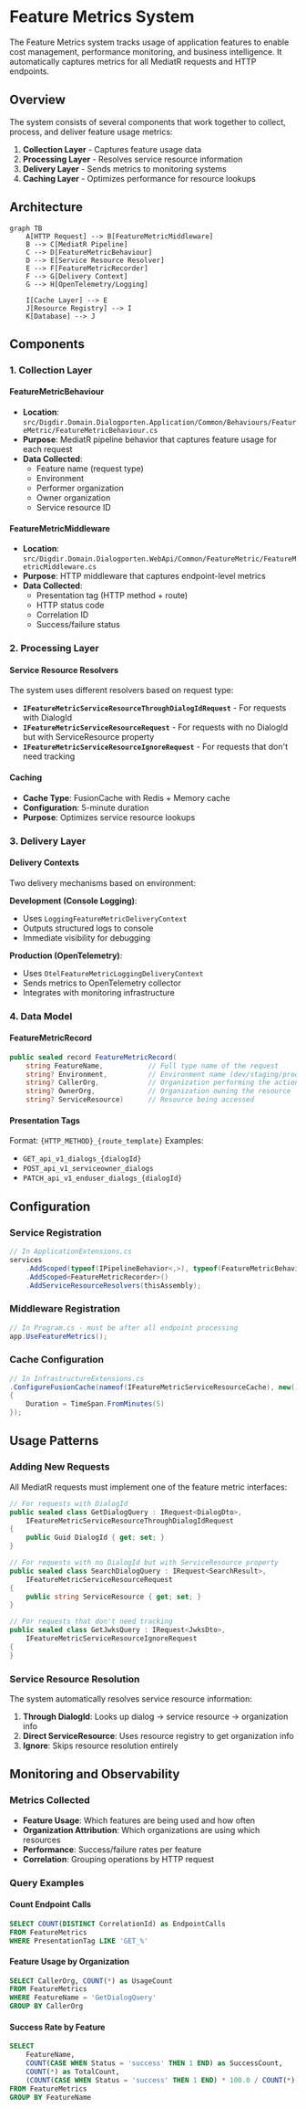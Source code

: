 # Feature Metrics System

The Feature Metrics system tracks usage of application features to enable cost management, performance monitoring, and business intelligence. It automatically captures metrics for all MediatR requests and HTTP endpoints.

## Overview

The system consists of several components that work together to collect, process, and deliver feature usage metrics:

1. **Collection Layer** - Captures feature usage data
2. **Processing Layer** - Resolves service resource information
3. **Delivery Layer** - Sends metrics to monitoring systems
4. **Caching Layer** - Optimizes performance for resource lookups

## Architecture

```mermaid
graph TB
    A[HTTP Request] --> B[FeatureMetricMiddleware]
    B --> C[MediatR Pipeline]
    C --> D[FeatureMetricBehaviour]
    D --> E[Service Resource Resolver]
    E --> F[FeatureMetricRecorder]
    F --> G[Delivery Context]
    G --> H[OpenTelemetry/Logging]
    
    I[Cache Layer] --> E
    J[Resource Registry] --> I
    K[Database] --> J
```

## Components

### 1. Collection Layer

#### FeatureMetricBehaviour
- **Location**: `src/Digdir.Domain.Dialogporten.Application/Common/Behaviours/FeatureMetric/FeatureMetricBehaviour.cs`
- **Purpose**: MediatR pipeline behavior that captures feature usage for each request
- **Data Collected**:
  - Feature name (request type)
  - Environment
  - Performer organization
  - Owner organization
  - Service resource ID

#### FeatureMetricMiddleware
- **Location**: `src/Digdir.Domain.Dialogporten.WebApi/Common/FeatureMetric/FeatureMetricMiddleware.cs`
- **Purpose**: HTTP middleware that captures endpoint-level metrics
- **Data Collected**:
  - Presentation tag (HTTP method + route)
  - HTTP status code
  - Correlation ID
  - Success/failure status

### 2. Processing Layer

#### Service Resource Resolvers
The system uses different resolvers based on request type:

- **`IFeatureMetricServiceResourceThroughDialogIdRequest`** - For requests with DialogId
- **`IFeatureMetricServiceResourceRequest`** - For requests with no DialogId but with ServiceResource property
- **`IFeatureMetricServiceResourceIgnoreRequest`** - For requests that don't need tracking

#### Caching
- **Cache Type**: FusionCache with Redis + Memory cache
- **Configuration**: 5-minute duration
- **Purpose**: Optimizes service resource lookups

### 3. Delivery Layer

#### Delivery Contexts
Two delivery mechanisms based on environment:

**Development (Console Logging)**:
- Uses `LoggingFeatureMetricDeliveryContext`
- Outputs structured logs to console
- Immediate visibility for debugging

**Production (OpenTelemetry)**:
- Uses `OtelFeatureMetricLoggingDeliveryContext`
- Sends metrics to OpenTelemetry collector
- Integrates with monitoring infrastructure

### 4. Data Model

#### FeatureMetricRecord
```csharp
public sealed record FeatureMetricRecord(
    string FeatureName,           // Full type name of the request
    string? Environment,          // Environment name (dev/staging/prod)
    string? CallerOrg,            // Organization performing the action
    string? OwnerOrg,             // Organization owning the resource
    string? ServiceResource)      // Resource being accessed
```

#### Presentation Tags
Format: `{HTTP_METHOD}_{route_template}`
Examples:
- `GET_api_v1_dialogs_{dialogId}`
- `POST_api_v1_serviceowner_dialogs`
- `PATCH_api_v1_enduser_dialogs_{dialogId}`

## Configuration

### Service Registration
```csharp
// In ApplicationExtensions.cs
services
    .AddScoped(typeof(IPipelineBehavior<,>), typeof(FeatureMetricBehaviour<,>))
    .AddScoped<FeatureMetricRecorder>()
    .AddServiceResourceResolvers(thisAssembly);
```

### Middleware Registration
```csharp
// In Program.cs - must be after all endpoint processing
app.UseFeatureMetrics();
```

### Cache Configuration
```csharp
// In InfrastructureExtensions.cs
.ConfigureFusionCache(nameof(IFeatureMetricServiceResourceCache), new()
{
    Duration = TimeSpan.FromMinutes(5)
});
```

## Usage Patterns

### Adding New Requests
All MediatR requests must implement one of the feature metric interfaces:

```csharp
// For requests with DialogId
public sealed class GetDialogQuery : IRequest<DialogDto>, 
    IFeatureMetricServiceResourceThroughDialogIdRequest
{
    public Guid DialogId { get; set; }
}

// For requests with no DialogId but with ServiceResource property
public sealed class SearchDialogQuery : IRequest<SearchResult>, 
    IFeatureMetricServiceResourceRequest
{
    public string ServiceResource { get; set; }
}

// For requests that don't need tracking
public sealed class GetJwksQuery : IRequest<JwksDto>, 
    IFeatureMetricServiceResourceIgnoreRequest
{
}
```

### Service Resource Resolution
The system automatically resolves service resource information:

1. **Through DialogId**: Looks up dialog → service resource → organization info
2. **Direct ServiceResource**: Uses resource registry to get organization info
3. **Ignore**: Skips resource resolution entirely

## Monitoring and Observability

### Metrics Collected
- **Feature Usage**: Which features are being used and how often
- **Organization Attribution**: Which organizations are using which resources
- **Performance**: Success/failure rates per feature
- **Correlation**: Grouping operations by HTTP request

### Query Examples

#### Count Endpoint Calls
```sql
SELECT COUNT(DISTINCT CorrelationId) as EndpointCalls
FROM FeatureMetrics 
WHERE PresentationTag LIKE 'GET_%'
```

#### Feature Usage by Organization
```sql
SELECT CallerOrg, COUNT(*) as UsageCount
FROM FeatureMetrics
WHERE FeatureName = 'GetDialogQuery'
GROUP BY CallerOrg
```

#### Success Rate by Feature
```sql
SELECT 
    FeatureName,
    COUNT(CASE WHEN Status = 'success' THEN 1 END) as SuccessCount,
    COUNT(*) as TotalCount,
    (COUNT(CASE WHEN Status = 'success' THEN 1 END) * 100.0 / COUNT(*)) as SuccessRate
FROM FeatureMetrics 
GROUP BY FeatureName
```
